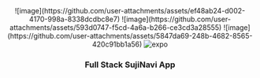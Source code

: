 <div align="center">
    ![image](https://github.com/user-attachments/assets/ef48ab24-d002-4170-998a-8338dcdbc8e7)
    ![image](https://github.com/user-attachments/assets/593d0747-f5cd-4a6a-b266-ce3cd3a28555)
    ![image](https://github.com/user-attachments/assets/5847da69-248b-4682-8565-420c91bb1a56)
    <img src="https://img.shields.io/badge/-Expo-black?style=for-the-badge&logoColor=white&logo=expo&color=000020" alt="expo" />
</div>

<h3 align="center">Full Stack SujiNavi App</h3>

